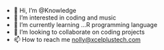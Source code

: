 - 👋 Hi, I’m @Knowledge
- 👀 I’m interested in coding and music
- 🌱 I’m currently learning ...R programming language
- 💞️ I’m looking to collaborate on coding projects
- 📫 How to reach me nolly@xcelplustech.com

<!---
NollyKeyz/NollyKeyz is a ✨ special ✨ repository because its `README.md` (this file) appears on your GitHub profile.
You can click the Preview link to take a look at your changes.
--->
